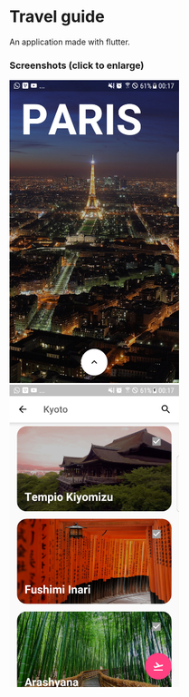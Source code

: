 # Travel guide
An application made with flutter.

### Screenshots (click to enlarge)

<img src="screenshots/flutter_01.png" width="300">
<img src="screenshots/flutter_02.png" width="300">
